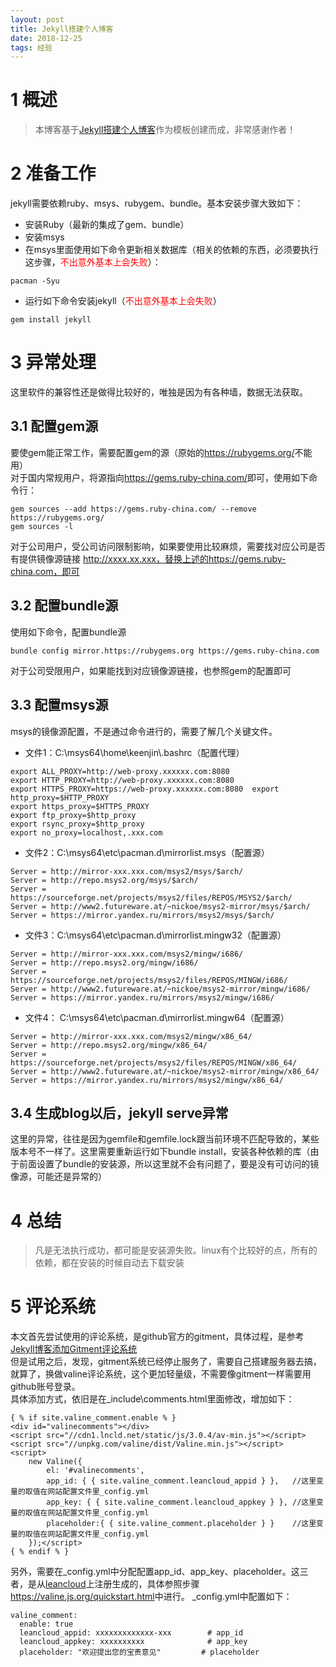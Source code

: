 ```yaml
---
layout: post
title: Jekyll搭建个人博客
date: 2018-12-25 
tags: 经验  
---
```


# 1 概述

> 本博客基于[Jekyll搭建个人博客](http://baixin.io/2016/10/jekyll_tutorials1/)作为模板创建而成，非常感谢作者！
    
   
# 2 准备工作
jekyll需要依赖ruby、msys、rubygem、bundle。基本安装步骤大致如下：  
* 安装Ruby（最新的集成了gem、bundle）   
* 安装msys  
* 在msys里面使用如下命令更新相关数据库（相关的依赖的东西，必须要执行这步骤，<span style="color:red;">不出意外基本上会失败</span>）：  
```
pacman -Syu  
```

* 运行如下命令安装jekyll（<span style="color:red;">不出意外基本上会失败</span>）  
```
gem install jekyll  
```

# 3 异常处理
这里软件的兼容性还是做得比较好的，唯独是因为有各种墙，数据无法获取。  
## 3.1 配置gem源  
要使gem能正常工作，需要配置gem的源（原始的<https://rubygems.org/>不能用）  
对于国内常规用户，将源指向<https://gems.ruby-china.com/>即可，使用如下命令行：  
```
gem sources --add https://gems.ruby-china.com/ --remove https://rubygems.org/  
gem sources -l  
```

对于公司用户，受公司访问限制影响，如果要使用比较麻烦，需要找对应公司是否有提供镜像源链接 http://xxxx.xx.xxx，替换上述的https://gems.ruby-china.com，即可

## 3.2 配置bundle源  
使用如下命令，配置bundle源  
```
bundle config mirror.https://rubygems.org https://gems.ruby-china.com
```

对于公司受限用户，如果能找到对应镜像源链接，也参照gem的配置即可

## 3.3 配置msys源  
msys的镜像源配置，不是通过命令进行的，需要了解几个关键文件。  
* 文件1：C:\msys64\home\keenjin\\.bashrc（配置代理）  
```
export ALL_PROXY=http://web-proxy.xxxxxx.com:8080  
export HTTP_PROXY=http://web-proxy.xxxxxx.com:8080  
export HTTPS_PROXY=https://web-proxy.xxxxxx.com:8080  export http_proxy=$HTTP_PROXY  
export https_proxy=$HTTPS_PROXY  
export ftp_proxy=$http_proxy  
export rsync_proxy=$http_proxy  
export no_proxy=localhost,.xxx.com
```
* 文件2：C:\msys64\etc\pacman.d\mirrorlist.msys（配置源）  
```
Server = http://mirror-xxx.xxx.com/msys2/msys/$arch/  
Server = http://repo.msys2.org/msys/$arch/  
Server = https://sourceforge.net/projects/msys2/files/REPOS/MSYS2/$arch/  
Server = http://www2.futureware.at/~nickoe/msys2-mirror/msys/$arch/  
Server = https://mirror.yandex.ru/mirrors/msys2/msys/$arch/
```
* 文件3：C:\msys64\etc\pacman.d\mirrorlist.mingw32（配置源）  
```
Server = http://mirror-xxx.xxx.com/msys2/mingw/i686/  
Server = http://repo.msys2.org/mingw/i686/  
Server = https://sourceforge.net/projects/msys2/files/REPOS/MINGW/i686/  
Server = http://www2.futureware.at/~nickoe/msys2-mirror/mingw/i686/  
Server = https://mirror.yandex.ru/mirrors/msys2/mingw/i686/
```

* 文件4： C:\msys64\etc\pacman.d\mirrorlist.mingw64（配置源）  
```
Server = http://mirror-xxx.xxx.com/msys2/mingw/x86_64/  
Server = http://repo.msys2.org/mingw/x86_64/  
Server = https://sourceforge.net/projects/msys2/files/REPOS/MINGW/x86_64/  
Server = http://www2.futureware.at/~nickoe/msys2-mirror/mingw/x86_64/  
Server = https://mirror.yandex.ru/mirrors/msys2/mingw/x86_64/  
```

## 3.4 生成blog以后，jekyll serve异常  
这里的异常，往往是因为gemfile和gemfile.lock跟当前环境不匹配导致的，某些版本号不一样了。这里需要重新运行如下bundle install，安装各种依赖的库（由于前面设置了bundle的安装源，所以这里就不会有问题了，要是没有可访问的镜像源，可能还是异常的）  

# 4 总结  
> 凡是无法执行成功，都可能是安装源失败。linux有个比较好的点，所有的依赖，都在安装的时候自动去下载安装  

# 5 评论系统
本文首先尝试使用的评论系统，是github官方的gitment，具体过程，是参考[Jekyll博客添加Gitment评论系统](https://blog.csdn.net/zhangquan2015/article/details/80178794)  
但是试用之后，发现，gitment系统已经停止服务了，需要自己搭建服务器去搞，就算了，换做valine评论系统，这个更加轻量级，不需要像gitment一样需要用github账号登录。  
具体添加方式，依旧是在_include\comments.html里面修改，增加如下：  
```
{ % if site.valine_comment.enable % }
<div id="valinecomments"></div>
<script src="//cdn1.lncld.net/static/js/3.0.4/av-min.js"></script>
<script src="//unpkg.com/valine/dist/Valine.min.js"></script>
<script>
    new Valine({
        el: '#valinecomments',
        app_id: { { site.valine_comment.leancloud_appid } },   //这里变量的取值在网站配置文件里_config.yml
        app_key: { { site.valine_comment.leancloud_appkey } }, //这里变量的取值在网站配置文件里_config.yml
        placeholder:{ { site.valine_comment.placeholder } }    //这里变量的取值在网站配置文件里_config.yml
    });</script>
{ % endif % }
```  
另外，需要在_config.yml中分配配置app_id、app_key、placeholder。这三者，是从[leancloud](https://leancloud.cn/dashboard/applist.html#/apps)上注册生成的，具体参照步骤<https://valine.js.org/quickstart.html>中进行。 
_config.yml中配置如下： 
```
valine_comment:
  enable: true
  leancloud_appid: xxxxxxxxxxxxx-xxx        # app_id
  leancloud_appkey: xxxxxxxxxx              # app_key
  placeholder: "欢迎提出您的宝贵意见"         # placeholder
```  
